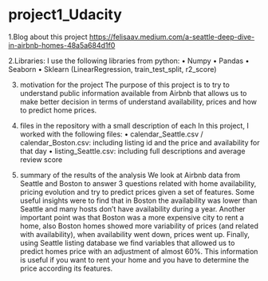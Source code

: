 # project1_Udacity
1.Blog about this project
https://felisaav.medium.com/a-seattle-deep-dive-in-airbnb-homes-48a5a684d1f0

2.Libraries: I use the following libraries from python:
•	Numpy
•	Pandas
•	Seaborn
•	Sklearn (LinearRegression, train_test_split, r2_score)

3.	motivation for the project
The purpose of this project is to try to understand public information available from Airbnb that allows us to make better decision in terms of understand availability, prices and how to predict home prices.

4.	files in the repository with a small description of each
In this project, I worked with the following files:
•	calendar_Seattle.csv / calendar_Boston.csv: including listing id and the price and availability for that day
•	listing_Seattle.csv: including full descriptions and average review score

5.	summary of the results of the analysis 
We look at Airbnb data from Seattle and Boston to answer 3 questions related with home availability, pricing evolution and try to predict prices given a set of features.
Some useful insights were to find that in Boston the availability was lower than Seattle and many hosts don’t have availability during a year.
Another important point was that Boston was a more expensive city to rent a home, also Boston homes showed more variability of prices (and related with availability), when availability went down, prices went up.
Finally, using Seattle listing database we find variables that allowed us to predict homes price with an adjustment of almost 60%. This information is useful if you want to rent your home and you have to determine the price according its features.
